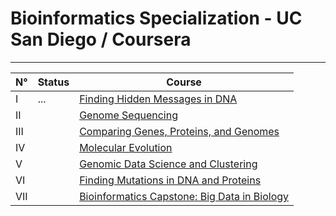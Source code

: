 # Bioinformatics Specialization - UC San Diego / Coursera

---

N°  | Status | Course |
--- | --- | --- |
I   | ... | [Finding Hidden Messages in DNA](https://www.coursera.org/learn/dna-analysis?specialization=bioinformatics)
II  |     | [Genome Sequencing](https://www.coursera.org/learn/genome-sequencing)
III |     | [Comparing Genes, Proteins, and Genomes](https://www.coursera.org/learn/comparing-genomes) | [ ]
IV  |     | [Molecular Evolution](https://www.coursera.org/learn/molecular-evolution) | [ ]
V   |     | [Genomic Data Science and Clustering](https://www.coursera.org/learn/genomic-data) | [ ]
VI  |     | [Finding Mutations in DNA and Proteins](https://www.coursera.org/learn/dna-mutations) | [ ]
VII |     | [Bioinformatics Capstone: Big Data in Biology](https://www.coursera.org/learn/bioinformatics-project) | [ ]
